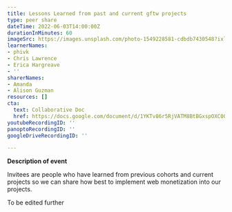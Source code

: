 ```yaml
---
title: Lessons Learned from past and current gftw projects
type: peer share
dateTime: 2022-06-03T14:00:00Z
durationInMinutes: 60
imageSrc: https://images.unsplash.com/photo-1549228581-cdbdb7430548?ixlib=rb-1.2.1&ixid=MnwxMjA3fDB8MHxwaG90by1wYWdlfHx8fGVufDB8fHx8&auto=format&fit=crop&w=1470&q=80
learnerNames:
- phivk
- Chris Lawrence
- Erica Hargreave
- ''
sharerNames:
- Amanda
- Alison Guzman
resources: []
cta:
  text: Collaborative Doc
  href: https://docs.google.com/document/d/1YKTv86r5RjVATM8BtBGxspOXC00bPKOk6l73jFeRza8/edit#
youtubeRecordingID: ''
panoptoRecordingID: ''
googleDriveRecordingID: ''

---
```

**Description of event**

Invitees are people who have learned from previous cohorts and current projects so we can share how best to implement web monetization into our projects.

To be edited further